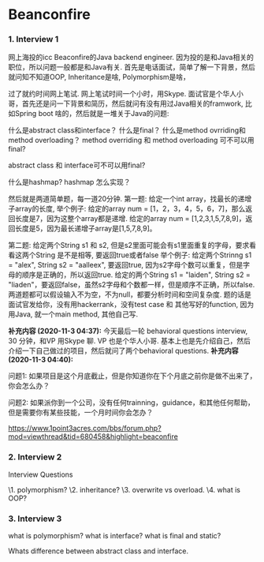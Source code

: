 # Beanconfire

### 1. Interview 1

网上海投的icc Beaconfire的Java backend engineer. 因为投的是和Java相关的职位，所以问题一般都是和Java有关. 首先是电话面试，简单了解一下背景，然后就问知不知道OOP, Inheritance是啥, Polymorphism是啥，

过了就约时间网上笔试. 网上笔试时间一个小时，用Skype. 面试官是个华人小哥，首先还是问一下背景和简历，然后就问有没有用过Java相关的framwork, 比如Spring boot 啥的，然后就是一堆关于Java的问题: 

什么是abstract class和interface？ 什么是final？ 什么是method ovrriding和method overloading？ method overriding 和 method overloading 可不可以用final? 

abstract class 和 interface可不可以用final? 

什么是hashmap? hashmap 怎么实现？  

然后就是两道简单题，每一道20分钟. 第一题: 给定一个int array，找最长的递增子array的长度, 举个例子: 给定的array num = [1，2，3，4，5，6，7]，那么返回长度是7，因为这整个array都是递增. 给定的array num = [1,2,3,1,5,7,8,9]，返回长度是5，因为最长递增子array是[1,5,7,8,9]。 

第二题: 给定两个String s1 和 s2, 但是s2里面可能会有s1里面重复的字母，要求看看这两个String 是不是相等, 要返回true或者false 举个例子: 给定两个Strinng s1 = "alex", String s2 = "aalleex", 要返回true, 因为s2字母个数可以重复，但是字母的顺序是正确的，所以返回true. 给定的两个String s1 = "laiden", String s2 = "liaden"，要返回false，虽然s2字母和个数都一样，但是顺序不正确，所以false.  两道题都可以假设输入不为空，不为null，都要分析时间和空间复杂度. 题的话是面试官发给你，没有用hackerrank，没有test case 和 其他写好的function, 因为用Java, 就一个main method, 其他自己写.    

**补充内容 (2020-11-3 04:37):** 今天最后一轮 behavioral questions interview, 30 分钟，和VP 用Skype 聊. VP 也是个华人小哥. 基本上也是先介绍自己，然后介绍一下自己做过的项目，然后就问了两个behavioral questions.  **补充内容 (2020-11-3 04:40):** 

问题1: 如果项目是这个月底截止，但是你知道你在下个月底之前你是做不出来了，你会怎么办？ 

问题2: 如果派你到一个公司，没有任何trainning，guidance，和其他任何帮助，但是需要你有某些技能，一个月时间你会怎办？



https://www.1point3acres.com/bbs/forum.php?mod=viewthread&tid=680458&highlight=beaconfire



### 2. Interview 2

Interview Questions

\1. polymorphism?
\2. inheritance?
\3. overwrite vs overload.
\4. what is OOP?  



### 3. Interview 3

what is polymorphism?
what is interface?
what is final and static?  

Whats difference between abstract class and interface.  